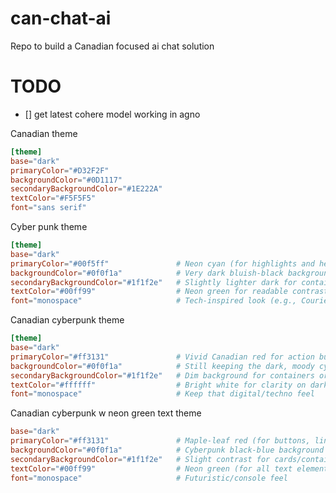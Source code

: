 # can-chat-ai
Repo to build a Canadian focused ai chat solution


# TODO
- [] get latest cohere model working in agno

Canadian theme
```toml
[theme]
base="dark"
primaryColor="#D32F2F"
backgroundColor="#0D1117"
secondaryBackgroundColor="#1E222A"
textColor="#F5F5F5"
font="sans serif"
```

Cyber punk theme
```toml
[theme]
base="dark"
primaryColor="#00f5ff"               # Neon cyan (for highlights and headers)
backgroundColor="#0f0f1a"            # Very dark bluish-black background
secondaryBackgroundColor="#1f1f2e"   # Slightly lighter dark for containers
textColor="#00ff99"                  # Neon green for readable contrast
font="monospace"                     # Tech-inspired look (e.g., Courier, JetBrains Mono)
```

Canadian cyberpunk theme
```toml
[theme]
base="dark"
primaryColor="#ff3131"               # Vivid Canadian red for action buttons and highlights
backgroundColor="#0f0f1a"            # Still keeping the dark, moody cyberpunk background
secondaryBackgroundColor="#1f1f2e"   # Dim background for containers or cards
textColor="#ffffff"                  # Bright white for clarity on dark background
font="monospace"                     # Keep that digital/techno feel
```

Canadian cyberpunk w neon green text theme
```toml
base="dark"
primaryColor="#ff3131"               # Maple-leaf red (for buttons, links, accents)
backgroundColor="#0f0f1a"            # Cyberpunk black-blue background
secondaryBackgroundColor="#1f1f2e"   # Slight contrast for cards/containers
textColor="#00ff99"                  # Neon green (for all text elements)
font="monospace"                     # Futuristic/console feel
```